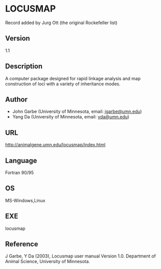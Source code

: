# LOCUSMAP
Record added by Jurg Ott (the original Rockefeller list)

## Version
1.1

## Description
A computer package designed for rapid linkage analysis and map construction of loci with a variety of inheritance modes.

## Author
* John Garbe (University of Minnesota, email: jgarbe@umn.edu)
* Yang Da (University of Minnesota, email: yda@umn.edu)

## URL
http://animalgene.umn.edu/locusmap/index.html

## Language
Fortran 90/95

## OS
MS-Windows,Linux

## EXE
locusmap

## Reference
J Garbe, Y Da (2003), Locusmap user manual Version 1.0\. Department of Animal Science, University of Minnesota.